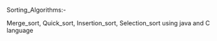 Sorting_Algorithms:-

Merge_sort, Quick_sort, Insertion_sort, Selection_sort using java and C language
